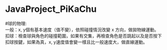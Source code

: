 # JavaProject_PiKaChu

#球的物理:  
一般：x, y個有基本速度（值不變），依照碰撞情況改變 x 方向，做拋物線運動。  
扣球：檢查球與角色的碰撞範圍，如果有交集，再檢查角色是否跳起以及是否按下扣球按鍵，如果為真，x, y速度值會變一樣且比一般速度大，做直線運動。 
